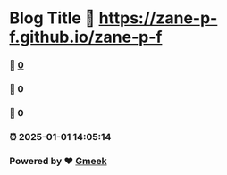 # Blog Title :link: https://zane-p-f.github.io/zane-p-f 
### :page_facing_up: [0](https://zane-p-f.github.io/zane-p-f/tag.html) 
### :speech_balloon: 0 
### :hibiscus: 0 
### :alarm_clock: 2025-01-01 14:05:14 
### Powered by :heart: [Gmeek](https://github.com/Meekdai/Gmeek)

